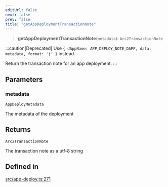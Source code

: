 ```yaml
---
editUrl: false
next: false
prev: false
title: "getAppDeploymentTransactionNote"
---
```


> **getAppDeploymentTransactionNote**(`metadata`): `Arc2TransactionNote`

:::caution[Deprecated]
Use `{ dAppName: APP_DEPLOY_NOTE_DAPP, data: metadata, format: 'j' }` instead.

Return the transaction note for an app deployment.
:::

## Parameters

### metadata

`AppDeployMetadata`

The metadata of the deployment

## Returns

`Arc2TransactionNote`

The transaction note as a utf-8 string

## Defined in

[src/app-deploy.ts:271](https://github.com/algorandfoundation/algokit-utils-ts/blob/e57e96ab17213653e656688e8d7251c0107554cf/src/app-deploy.ts#L271)

